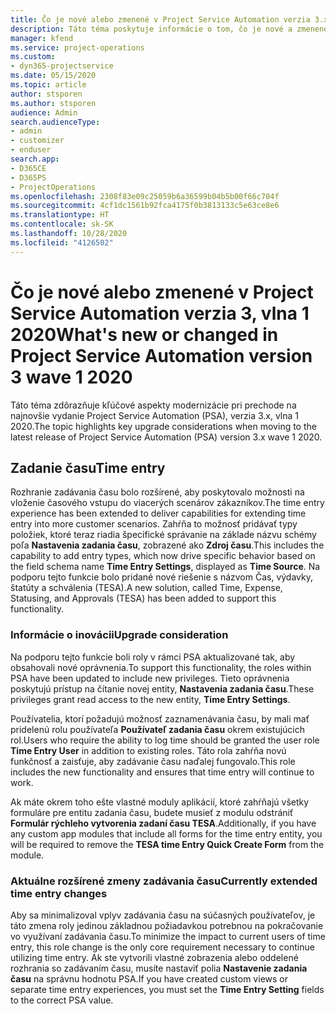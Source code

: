 ```yaml
---
title: Čo je nové alebo zmenené v Project Service Automation verzia 3.x, vlna 1 2020
description: Táto téma poskytuje informácie o tom, čo je nové a zmenené v Project Service Automation verzia 3, vlna 1 2020.
manager: kfend
ms.service: project-operations
ms.custom:
- dyn365-projectservice
ms.date: 05/15/2020
ms.topic: article
author: stsporen
ms.author: stsporen
audience: Admin
search.audienceType:
- admin
- customizer
- enduser
search.app:
- D365CE
- D365PS
- ProjectOperations
ms.openlocfilehash: 2308f83e09c25059b6a36599b04b5b00f66c704f
ms.sourcegitcommit: 4cf1dc1561b92fca4175f0b3813133c5e63ce8e6
ms.translationtype: HT
ms.contentlocale: sk-SK
ms.lasthandoff: 10/28/2020
ms.locfileid: "4126502"
---
```

# <a name="whats-new-or-changed-in-project-service-automation-version-3-wave-1-2020"></a><span data-ttu-id="93917-103">Čo je nové alebo zmenené v Project Service Automation verzia 3, vlna 1 2020</span><span class="sxs-lookup"><span data-stu-id="93917-103">What's new or changed in Project Service Automation version 3 wave 1 2020</span></span>
<span data-ttu-id="93917-104">Táto téma zdôrazňuje kľúčové aspekty modernizácie pri prechode na najnovšie vydanie Project Service Automation (PSA), verzia 3.x, vlna 1 2020.</span><span class="sxs-lookup"><span data-stu-id="93917-104">The topic highlights key upgrade considerations when moving to the latest release of Project Service Automation (PSA) version 3.x wave 1 2020.</span></span>

## <a name="time-entry"></a><span data-ttu-id="93917-105">Zadanie času</span><span class="sxs-lookup"><span data-stu-id="93917-105">Time entry</span></span>
<span data-ttu-id="93917-106">Rozhranie zadávania času bolo rozšírené, aby poskytovalo možnosti na vloženie časového vstupu do viacerých scenárov zákazníkov.</span><span class="sxs-lookup"><span data-stu-id="93917-106">The time entry experience has been extended to deliver capabilities for extending time entry into more customer scenarios.</span></span> <span data-ttu-id="93917-107">Zahŕňa to možnosť pridávať typy položiek, ktoré teraz riadia špecifické správanie na základe názvu schémy poľa **Nastavenia zadania času**, zobrazené ako **Zdroj času**.</span><span class="sxs-lookup"><span data-stu-id="93917-107">This includes the capability to add entry types, which now drive specific behavior based on the field schema name **Time Entry Settings**, displayed as **Time Source**.</span></span> <span data-ttu-id="93917-108">Na podporu tejto funkcie bolo pridané nové riešenie s názvom Čas, výdavky, štatúty a schválenia (TESA).</span><span class="sxs-lookup"><span data-stu-id="93917-108">A new solution, called Time, Expense, Statusing, and Approvals (TESA) has been added to support this functionality.</span></span>

### <a name="upgrade-consideration"></a><span data-ttu-id="93917-109">Informácie o inovácii</span><span class="sxs-lookup"><span data-stu-id="93917-109">Upgrade consideration</span></span>
<span data-ttu-id="93917-110">Na podporu tejto funkcie boli roly v rámci PSA aktualizované tak, aby obsahovali nové oprávnenia.</span><span class="sxs-lookup"><span data-stu-id="93917-110">To support this functionality, the roles within PSA have been updated to include new privileges.</span></span> <span data-ttu-id="93917-111">Tieto oprávnenia poskytujú prístup na čítanie novej entity, **Nastavenia zadania času**.</span><span class="sxs-lookup"><span data-stu-id="93917-111">These privileges grant read access to the new entity, **Time Entry Settings**.</span></span>

<span data-ttu-id="93917-112">Používatelia, ktorí požadujú možnosť zaznamenávania času, by mali mať pridelenú rolu používateľa **Používateľ zadania času** okrem existujúcich rol.</span><span class="sxs-lookup"><span data-stu-id="93917-112">Users who require the ability to log time should be granted the user role **Time Entry User** in addition to existing roles.</span></span> <span data-ttu-id="93917-113">Táto rola zahŕňa novú funkčnosť a zaisťuje, aby zadávanie času naďalej fungovalo.</span><span class="sxs-lookup"><span data-stu-id="93917-113">This role includes the new functionality and ensures that time entry will continue to work.</span></span>

<span data-ttu-id="93917-114">Ak máte okrem toho ešte vlastné moduly aplikácií, ktoré zahŕňajú všetky formuláre pre entitu zadania času, budete musieť z modulu odstrániť **Formulár rýchleho vytvorenia zadaní času TESA**.</span><span class="sxs-lookup"><span data-stu-id="93917-114">Additionally, if you have any custom app modules that include all forms for the time entry entity, you will be required to remove the **TESA time Entry Quick Create Form** from the module.</span></span>

### <a name="currently-extended-time-entry-changes"></a><span data-ttu-id="93917-115">Aktuálne rozšírené zmeny zadávania času</span><span class="sxs-lookup"><span data-stu-id="93917-115">Currently extended time entry changes</span></span>
<span data-ttu-id="93917-116">Aby sa minimalizoval vplyv zadávania času na súčasných používateľov, je táto zmena roly jedinou základnou požiadavkou potrebnou na pokračovanie vo využívaní zadávania času.</span><span class="sxs-lookup"><span data-stu-id="93917-116">To minimize the impact to current users of time entry, this role change is the only core requirement necessary to continue utilizing time entry.</span></span> <span data-ttu-id="93917-117">Ak ste vytvorili vlastné zobrazenia alebo oddelené rozhrania so zadávaním času, musíte nastaviť polia **Nastavenie zadania času** na správnu hodnotu PSA.</span><span class="sxs-lookup"><span data-stu-id="93917-117">If you have created custom views or separate time entry experiences, you must set the **Time Entry Setting** fields to the correct PSA value.</span></span>
